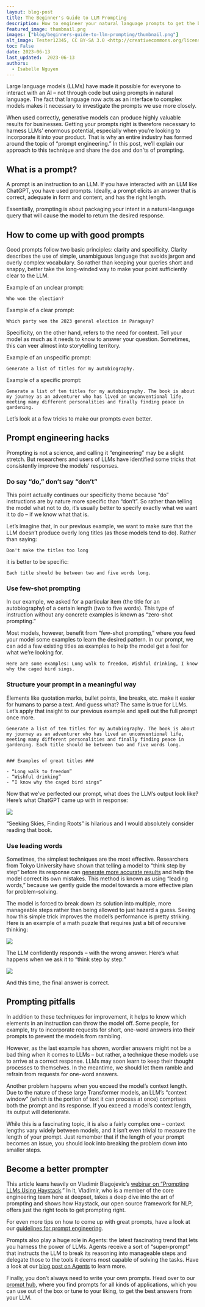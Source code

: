 ```yaml
---
layout: blog-post
title: The Beginner's Guide to LLM Prompting
description: How to engineer your natural language prompts to get the best answers from a large language model
featured_image: thumbnail.png
images: ["blog/beginners-guide-to-llm-prompting/thumbnail.png"]
alt_image: Tester12345, CC BY-SA 3.0 <http://creativecommons.org/licenses/by-sa/3.0/>, via Wikimedia Commons
toc: False
date: 2023-06-13
last_updated:  2023-06-13
authors:
  - Isabelle Nguyen
---	
```


Large language models (LLMs) have made it possible for everyone to interact with an AI – not through code but using prompts in natural language. The fact that language now acts as an interface to complex models makes it necessary to investigate the prompts we use more closely.

  

When used correctly, generative models can produce highly valuable results for businesses. Getting your prompts right is therefore necessary to harness LLMs’ enormous potential, especially when you’re looking to incorporate it into your product. That is why an entire industry has formed around the topic of “prompt engineering.” In this post, we’ll explain our approach to this technique and share the dos and don'ts of prompting.

## What is a prompt?

A prompt is an instruction to an LLM. If you have interacted with an LLM like ChatGPT, you have used prompts. Ideally, a prompt elicits an answer that is correct, adequate in form and content, and has the right length.

  

Essentially, prompting is about packaging your intent in a natural-language query that will cause the model to return the desired response.

## How to come up with good prompts

Good prompts follow two basic principles: clarity and specificity. Clarity describes the use of simple, unambiguous language that avoids jargon and overly complex vocabulary. So rather than keeping your queries short and snappy, better take the long-winded way to make your point sufficiently clear to the LLM.

  

Example of an unclear prompt:

  
``
Who won the election?
``
  

Example of a clear prompt:

  
``
Which party won the 2023 general election in Paraguay?
``
  

Specificity, on the other hand, refers to the need for context. Tell your model as much as it needs to know to answer your question. Sometimes, this can veer almost into storytelling territory.

  
  
Example of an unspecific prompt:

  
``
Generate a list of titles for my autobiography.
``
  

Example of a specific prompt:

  
``
Generate a list of ten titles for my autobiography. The book is about my journey as an adventurer who has lived an unconventional life, meeting many different personalities and finally finding peace in gardening.
``
  

Let’s look at a few tricks to make our prompts even better.

## Prompt engineering hacks

Prompting is not a science, and calling it “engineering” may be a slight stretch. But researchers and users of LLMs have identified some tricks that consistently improve the models’ responses.

### Do say “do,” don’t say “don’t”

This point actually continues our specificity theme because “do” instructions are by nature more specific than “don’t”. So rather than telling the model what not to do, it’s usually better to specify exactly what we want it to do – if we know what that is.

  

Let’s imagine that, in our previous example, we want to make sure that the LLM doesn’t produce overly long titles (as those models tend to do). Rather than saying:

  
``
Don't make the titles too long
``
  

it is better to be specific:

  
``
Each title should be between two and five words long.
``
### Use few-shot prompting

In our example, we asked for a particular item (the title for an autobiography) of a certain length (two to five words). This type of instruction without any concrete examples is known as “zero-shot prompting.”

  

Most models, however, benefit from “few-shot prompting,” where you feed your model some examples to learn the desired pattern. In our prompt, we can add a few existing titles as examples to help the model get a feel for what we’re looking for.

  
``
Here are some examples: Long walk to freedom, Wishful drinking, I know why the caged bird sings.
``
### Structure your prompt in a meaningful way

Elements like quotation marks, bullet points, line breaks, etc. make it easier for humans to parse a text. And guess what? The same is true for LLMs. Let’s apply that insight to our previous example and spell out the full prompt once more.

  

    Generate a list of ten titles for my autobiography. The book is about my journey as an adventurer who has lived an unconventional life, meeting many different personalities and finally finding peace in gardening. Each title should be between two and five words long.
        
          
    ### Examples of great titles ###  
      
    - “Long walk to freedom”  
    - “Wishful drinking”  
    - “I know why the caged bird sings”
     

 

Now that we’ve perfected our prompt, what does the LLM’s output look like? Here’s what ChatGPT came up with in response:

  
![](titles.png)
  

“Seeking Skies, Finding Roots” is hilarious and I would absolutely consider reading that book.
  

### Use leading words

Sometimes, the simplest techniques are the most effective. Researchers from Tokyo University have shown that telling a model to “think step by step” before its response can [generate more accurate results](https://arxiv.org/pdf/2205.11916.pdf) and help the model correct its own mistakes. This method is known as using “leading words,” because we gently guide the model towards a more effective plan for problem-solving.

  

The model is forced to break down its solution into multiple, more manageable steps rather than being allowed to just hazard a guess. Seeing how this simple trick improves the model’s performance is pretty striking. Here is an example of a math puzzle that requires just a bit of recursive thinking:
  
![](wrong-math.png)

  

The LLM confidently responds – with the wrong answer. Here’s what happens when we ask it to “think step by step:”
  
![](correct-math.png)
  

And this time, the final answer is correct.

## Prompting pitfalls

In addition to these techniques for improvement, it helps to know which elements in an instruction can throw the model off. Some people, for example, try to incorporate requests for short, one-word answers into their prompts to prevent the models from rambling.

  

However, as the last example has shown, wordier answers might not be a bad thing when it comes to LLMs – but rather, a technique these models use to arrive at a correct response. LLMs may soon learn to keep their thought processes to themselves. In the meantime, we should let them ramble and refrain from requests for one-word answers.

  

Another problem happens when you exceed the model’s context length. Due to the nature of these large Transformer models, an LLM’s “context window” (which is the portion of text it can process at once) comprises both the prompt and its response. If you exceed a model’s context length, its output will deteriorate.

  

While this is a fascinating topic, it is also a fairly complex one – context lengths vary widely between models, and it isn’t even trivial to measure the length of your prompt. Just remember that if the length of your prompt becomes an issue, you should look into breaking the problem down into smaller steps.

## Become a better prompter

This article leans heavily on Vladimir Blagojevic’s [webinar on “Prompting LLMs Using Haystack](https://www.youtube.com/watch?v=-TfPkX3IoUQ).” In it, Vladimir, who is a member of the core engineering team here at deepset, takes a deep dive into the art of prompting and shows how Haystack, our open source framework for NLP, offers just the right tools to get prompting right.


For even more tips on how to come up with great prompts, have a look at our [guidelines for prompt engineering](https://docs.haystack.deepset.ai/docs/prompt-engineering-guidelines).

  

Prompts also play a huge role in Agents: the latest fascinating trend that lets you harness the power of LLMs. Agents receive a sort of “super-prompt” that instructs the LLM to break its reasoning into manageable steps and delegate those to the tools it deems most capable of solving the tasks. Have a look at our [blog post on Agents](https://haystack.deepset.ai/blog/introducing-haystack-agents) to learn more.

  

Finally, you don’t always need to write your own prompts. Head over to our [prompt hub](https://prompthub.deepset.ai/), where you find prompts for all kinds of applications, which you can use out of the box or tune to your liking, to get the best answers from your LLM.
